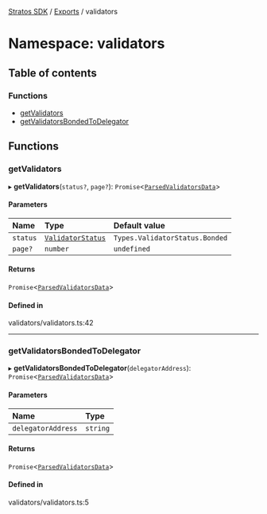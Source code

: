 [Stratos SDK](../README.md) / [Exports](../modules.md) / validators

# Namespace: validators

## Table of contents

### Functions

- [getValidators](validators.md#getvalidators)
- [getValidatorsBondedToDelegator](validators.md#getvalidatorsbondedtodelegator)

## Functions

### getValidators

▸ **getValidators**(`status?`, `page?`): `Promise`\<[`ParsedValidatorsData`](../interfaces/validatorTypes.ParsedValidatorsData.md)\>

#### Parameters

| Name | Type | Default value |
| :------ | :------ | :------ |
| `status` | [`ValidatorStatus`](../enums/validatorTypes.ValidatorStatus.md) | `Types.ValidatorStatus.Bonded` |
| `page?` | `number` | `undefined` |

#### Returns

`Promise`\<[`ParsedValidatorsData`](../interfaces/validatorTypes.ParsedValidatorsData.md)\>

#### Defined in

validators/validators.ts:42

___

### getValidatorsBondedToDelegator

▸ **getValidatorsBondedToDelegator**(`delegatorAddress`): `Promise`\<[`ParsedValidatorsData`](../interfaces/validatorTypes.ParsedValidatorsData.md)\>

#### Parameters

| Name | Type |
| :------ | :------ |
| `delegatorAddress` | `string` |

#### Returns

`Promise`\<[`ParsedValidatorsData`](../interfaces/validatorTypes.ParsedValidatorsData.md)\>

#### Defined in

validators/validators.ts:5
